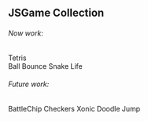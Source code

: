 JSGame Collection
---
###### Now work:
Tetris  
Ball Bounce 
Snake
Life
###### Future work:
BattleChip
Checkers
Xonic
Doodle Jump   

